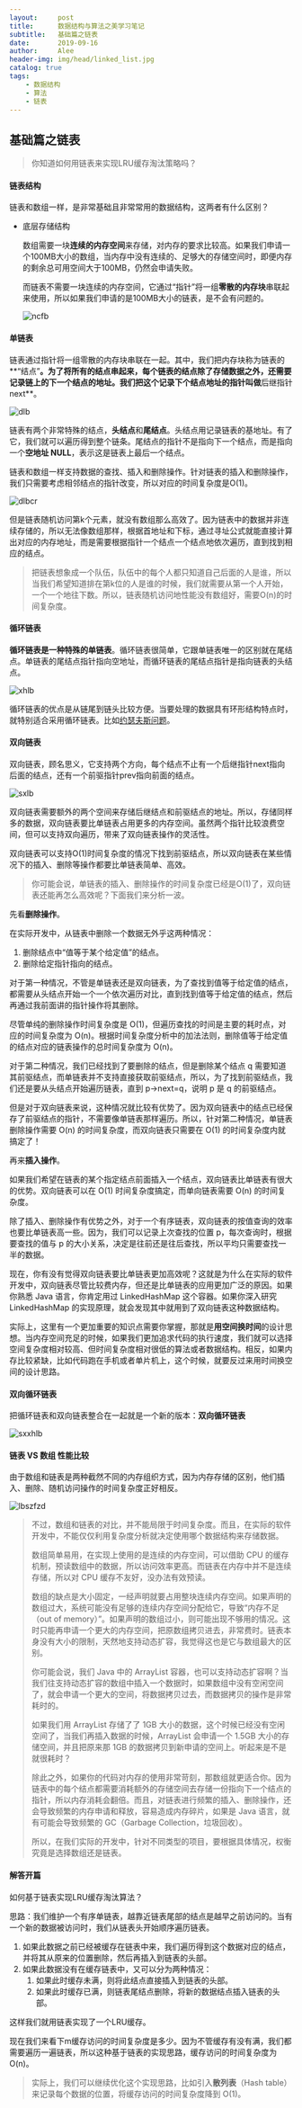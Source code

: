 ```yaml
---
layout:     post
title:      数据结构与算法之美学习笔记
subtitle:   基础篇之链表
date:       2019-09-16
author:     Alee
header-img: img/head/linked_list.jpg
catalog: true
tags:
    - 数据结构
    - 算法
    - 链表
---
```


## 基础篇之链表

> 你知道如何用链表来实现LRU缓存淘汰策略吗？



#### 链表结构

链表和数组一样，是非常基础且非常常用的数据结构，这两者有什么区别？

* 底层存储结构

  数组需要一块**连续的内存空间**来存储，对内存的要求比较高。如果我们申请一个100MB大小的数组，当内存中没有连续的、足够大的存储空间时，即便内存的剩余总可用空间大于100MB，仍然会申请失败。

  而链表不需要一块连续的内存空间，它通过“指针”将一组**零散的内存块**串联起来使用，所以如果我们申请的是100MB大小的链表，是不会有问题的。

  ![ncfb](https://static001.geekbang.org/resource/image/d5/cd/d5d5bee4be28326ba3c28373808a62cd.jpg)



#### 单链表

链表通过指针将一组零散的内存块串联在一起。其中，我们把内存块称为链表的**“结点”**。为了将所有的结点串起来，每个链表的结点除了存储数据之外，还需要记录链上的下一个结点的地址。我们把这个记录下个结点地址的指针叫做**后继指针 next**。

![dlb](https://static001.geekbang.org/resource/image/b9/eb/b93e7ade9bb927baad1348d9a806ddeb.jpg)

链表有两个非常特殊的结点，**头结点**和**尾结点**。头结点用记录链表的基地址。有了它，我们就可以遍历得到整个链条。尾结点的指针不是指向下一个结点，而是指向一个**空地址 NULL**，表示这是链表上最后一个结点。

链表和数组一样支持数据的查找、插入和删除操作。针对链表的插入和删除操作，我们只需要考虑相邻结点的指针改变，所以对应的时间复杂度是O(1)。

![dlbcr](https://static001.geekbang.org/resource/image/45/17/452e943788bdeea462d364389bd08a17.jpg)

但是链表随机访问第k个元素，就没有数组那么高效了。因为链表中的数据并非连续存储的，所以无法像数组那样，根据首地址和下标，通过寻址公式就能直接计算出对应的内存地址，而是需要根据指针一个结点一个结点地依次遍历，直到找到相应的结点。

> 把链表想象成一个队伍，队伍中的每个人都只知道自己后面的人是谁，所以当我们希望知道排在第k位的人是谁的时候，我们就需要从第一个人开始，一个一个地往下数。所以，链表随机访问地性能没有数组好，需要O(n)的时间复杂度。



#### 循环链表

**循环链表是一种特殊的单链表**。循环链表很简单，它跟单链表唯一的区别就在尾结点。单链表的尾结点指针指向空地址，而循环链表的尾结点指针是指向链表的头结点。

![xhlb](https://static001.geekbang.org/resource/image/86/55/86cb7dc331ea958b0a108b911f38d155.jpg)

循环链表的优点是从链尾到链头比较方便。当要处理的数据具有环形结构特点时，就特别适合采用循环链表。比如[约瑟夫斯问题](https://zh.wikipedia.org/wiki/%E7%BA%A6%E7%91%9F%E5%A4%AB%E6%96%AF%E9%97%AE%E9%A2%98)。



#### 双向链表

双向链表，顾名思义，它支持两个方向，每个结点不止有一个后继指针next指向后面的结点，还有一个前驱指针prev指向前面的结点。

![sxlb](https://static001.geekbang.org/resource/image/cb/0b/cbc8ab20276e2f9312030c313a9ef70b.jpg)

双向链表需要额外的两个空间来存储后继结点和前驱结点的地址。所以，存储同样多的数据，双向链表要比单链表占用更多的内存空间。虽然两个指针比较浪费空间，但可以支持双向遍历，带来了双向链表操作的灵活性。

双向链表可以支持O(1)时间复杂度的情况下找到前驱结点，所以双向链表在某些情况下的插入、删除等操作都要比单链表简单、高效。

> 你可能会说，单链表的插入、删除操作的时间复杂度已经是O(1)了，双向链表还能再怎么高效呢？下面我们来分析一波。

先看**删除操作**。

在实际开发中，从链表中删除一个数据无外乎这两种情况：

1. 删除结点中“值等于某个给定值”的结点。
2. 删除给定指针指向的结点。

对于第一种情况，不管是单链表还是双向链表，为了查找到值等于给定值的结点，都需要从头结点开始一个一个依次遍历对比，直到找到值等于给定值的结点，然后再通过我前面讲的指针操作将其删除。

尽管单纯的删除操作时间复杂度是 O(1)，但遍历查找的时间是主要的耗时点，对应的时间复杂度为 O(n)。根据时间复杂度分析中的加法法则，删除值等于给定值的结点对应的链表操作的总时间复杂度为 O(n)。

对于第二种情况，我们已经找到了要删除的结点，但是删除某个结点 q 需要知道其前驱结点，而单链表并不支持直接获取前驱结点，所以，为了找到前驱结点，我们还是要从头结点开始遍历链表，直到 p->next=q，说明 p 是 q 的前驱结点。

但是对于双向链表来说，这种情况就比较有优势了。因为双向链表中的结点已经保存了前驱结点的指针，不需要像单链表那样遍历。所以，针对第二种情况，单链表删除操作需要 O(n) 的时间复杂度，而双向链表只需要在 O(1) 的时间复杂度内就搞定了！

再来**插入操作**。

如果我们希望在链表的某个指定结点前面插入一个结点，双向链表比单链表有很大的优势。双向链表可以在 O(1) 时间复杂度搞定，而单向链表需要 O(n) 的时间复杂度。

除了插入、删除操作有优势之外，对于一个有序链表，双向链表的按值查询的效率也要比单链表高一些。因为，我们可以记录上次查找的位置 p，每次查询时，根据要查找的值与 p 的大小关系，决定是往前还是往后查找，所以平均只需要查找一半的数据。

现在，你有没有觉得双向链表要比单链表更加高效呢？这就是为什么在实际的软件开发中，双向链表尽管比较费内存，但还是比单链表的应用更加广泛的原因。如果你熟悉 Java 语言，你肯定用过 LinkedHashMap 这个容器。如果你深入研究 LinkedHashMap 的实现原理，就会发现其中就用到了双向链表这种数据结构。

实际上，这里有一个更加重要的知识点需要你掌握，那就是**用空间换时间**的设计思想。当内存空间充足的时候，如果我们更加追求代码的执行速度，我们就可以选择空间复杂度相对较高、但时间复杂度相对很低的算法或者数据结构。相反，如果内存比较紧缺，比如代码跑在手机或者单片机上，这个时候，就要反过来用时间换空间的设计思路。



#### 双向循环链表

把循环链表和双向链表整合在一起就是一个新的版本：**双向循环链表**

![sxxhlb](https://static001.geekbang.org/resource/image/d1/91/d1665043b283ecdf79b157cfc9e5ed91.jpg)



#### 链表 VS 数组 性能比较

由于数组和链表是两种截然不同的内存组织方式，因为内存存储的区别，他们插入、删除、随机访问操作的时间复杂度正好相反。

![lbszfzd](https://static001.geekbang.org/resource/image/4f/68/4f63e92598ec2551069a0eef69db7168.jpg)

> 不过，数组和链表的对比，并不能局限于时间复杂度。而且，在实际的软件开发中，不能仅仅利用复杂度分析就决定使用哪个数据结构来存储数据。
>
> 数组简单易用，在实现上使用的是连续的内存空间，可以借助 CPU 的缓存机制，预读数组中的数据，所以访问效率更高。而链表在内存中并不是连续存储，所以对 CPU 缓存不友好，没办法有效预读。
>
> 数组的缺点是大小固定，一经声明就要占用整块连续内存空间。如果声明的数组过大，系统可能没有足够的连续内存空间分配给它，导致“内存不足（out of memory）”。如果声明的数组过小，则可能出现不够用的情况。这时只能再申请一个更大的内存空间，把原数组拷贝进去，非常费时。链表本身没有大小的限制，天然地支持动态扩容，我觉得这也是它与数组最大的区别。
>
> 你可能会说，我们 Java 中的 ArrayList 容器，也可以支持动态扩容啊？当我们往支持动态扩容的数组中插入一个数据时，如果数组中没有空闲空间了，就会申请一个更大的空间，将数据拷贝过去，而数据拷贝的操作是非常耗时的。
>
> 如果我们用 ArrayList 存储了了 1GB 大小的数据，这个时候已经没有空闲空间了，当我们再插入数据的时候，ArrayList 会申请一个 1.5GB 大小的存储空间，并且把原来那 1GB 的数据拷贝到新申请的空间上。听起来是不是就很耗时？
>
> 除此之外，如果你的代码对内存的使用非常苛刻，那数组就更适合你。因为链表中的每个结点都需要消耗额外的存储空间去存储一份指向下一个结点的指针，所以内存消耗会翻倍。而且，对链表进行频繁的插入、删除操作，还会导致频繁的内存申请和释放，容易造成内存碎片，如果是 Java 语言，就有可能会导致频繁的 GC（Garbage Collection，垃圾回收）。
>
> 所以，在我们实际的开发中，针对不同类型的项目，要根据具体情况，权衡究竟是选择数组还是链表。



#### 解答开篇

如何基于链表实现LRU缓存淘汰算法？

思路：我们维护一个有序单链表，越靠近链表尾部的结点是越早之前访问的。当有一个新的数据被访问时，我们从链表头开始顺序遍历链表。

1. 如果此数据之前已经被缓存在链表中来，我们遍历得到这个数据对应的结点，并将其从原来的位置删除，然后再插入到链表的头部。
2. 如果此数据没有在缓存链表中，又可以分为两种情况：
   1. 如果此时缓存未满，则将此结点直接插入到链表的头部。
   2. 如果此时缓存已满，则链表尾结点删除，将新的数据结点插入链表的头部。

这样我们就用链表实现了一个LRU缓存。

现在我们来看下m缓存访问的时间复杂度是多少。因为不管缓存有没有满，我们都需要遍历一遍链表，所以这种基于链表的实现思路，缓存访问的时间复杂度为O(n)。

> 实际上，我们可以继续优化这个实现思路，比如引入**散列表**（Hash table）来记录每个数据的位置，将缓存访问的时间复杂度降到 O(1)。

